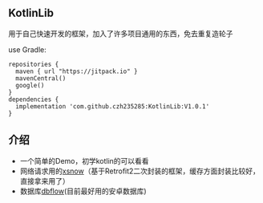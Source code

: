## KotlinLib

用于自己快速开发的框架，加入了许多项目通用的东西，免去重复造轮子

use Gradle:

```
repositories {
  maven { url "https://jitpack.io" }
  mavenCentral()
  google()
}
dependencies {
  implementation 'com.github.czh235285:KotlinLib:V1.0.1'
}
```
## 介绍

* 一个简单的Demo，初学kotlin的可以看看
* 网络请求用的[xsnow](https://github.com/xiaoyaoyou1212/XSnow)（基于Retrofit2二次封装的框架，缓存方面封装比较好，直接拿来用了）
* 数据库[dbflow](https://github.com/Raizlabs/DBFlow)(目前最好用的安卓数据库)
